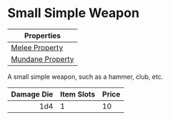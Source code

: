 # Small Simple Weapon

| Properties                                                               |
| ------------------------------------------------------------------------ |
| [Melee Property](../../Weapon%20Properties/Melee%20Property.md)             |
| [Mundane Property](../../Material%20Properties/Mundane%20Property.md) |

A small simple weapon, such as a hammer, club, etc.

| Damage Die | Item Slots | Price |
| ---------: | ---------- | ----- |
|        1d4 | 1          | 10    |
